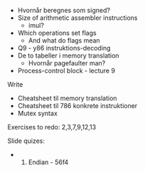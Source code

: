 - Hvornår beregnes som signed?
- Size of arithmetic assembler instructions
	- imul?
-  Which operations set flags
	- And what do flags mean
- Q9 - y86 instruktions-decoding
- De to tabeller i memory translation
	- Hvornår pagefaulter man?
- Process-control block - lecture 9

Write
- Cheatsheet til memory translation
- Cheatsheet til 786 konkrete instruktioner
- Mutex syntax 


Exercises to redo:
2,3,7,9,12,13

Slide quizes:
- 1. Endian - 56f4
